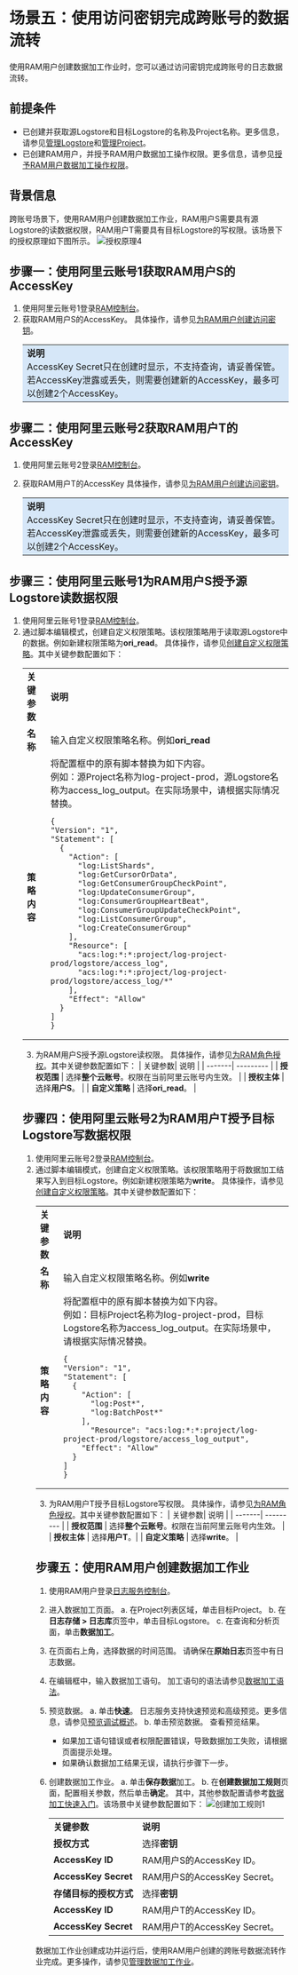 # 场景五：使用访问密钥完成跨账号的数据流转

使用RAM用户创建数据加工作业时，您可以通过访问密钥完成跨账号的日志数据流转。


## 前提条件
* 已创建并获取源Logstore和目标Logstore的名称及Project名称。更多信息，请参见[管理Logstore](https://help.aliyun.com/document_detail/48990.htm?spm=a2c4g.11186623.0.0.16f15b29n6bPmt#concept-xkb-zh5-vdb)和[管理Project](https://help.aliyun.com/document_detail/48984.htm?spm=a2c4g.11186623.0.0.16f17934Z4NUG1#concept-mxk-414-vdb)。
* 已创建RAM用户，并授予RAM用户数据加工操作权限。更多信息，请参见[授予RAM用户数据加工操作权限](https://help.aliyun.com/document_detail/125779.htm?spm=a2c4g.11186623.0.0.16f129dbREi77F#task-2005445)。

## 背景信息
跨账号场景下，使用RAM用户创建数据加工作业，RAM用户S需要具有源Logstore的读数据权限，RAM用户T需要具有目标Logstore的写权限。该场景下的授权原理如下图所示。
![授权原理4](/img/dataprocessdemo/配置数据加工/授权原理4.png)

## 步骤一：使用阿里云账号1获取RAM用户S的AccessKey
  1. 使用阿里云账号1登录[RAM控制台](https://ram.console.aliyun.com/overview)。
  2. 获取RAM用户S的AccessKey。
    具体操作，请参见[为RAM用户创建访问密钥](https://help.aliyun.com/document_detail/215905.htm?spm=a2c4g.11186623.0.0.2f5c4bebZ0UBih#task-188766)。
      <table><tr><td bgcolor="#d6e7f8"><b>说明</b><br> AccessKey Secret只在创建时显示，不支持查询，请妥善保管。<br>若AccessKey泄露或丢失，则需要创建新的AccessKey，最多可以创建2个AccessKey。  </td></tr></table>


## 步骤二：使用阿里云账号2获取RAM用户T的AccessKey
1. 使用阿里云账号2登录[RAM控制台](https://ram.console.aliyun.com/overview)。
2. 获取RAM用户T的AccessKey
   具体操作，请参见[为RAM用户创建访问密钥](https://help.aliyun.com/document_detail/215905.htm?spm=a2c4g.11186623.0.0.2f5c4bebZ0UBih#task-188766)。

   <table><tr><td bgcolor="#d6e7f8"><b>说明</b><br>AccessKey Secret只在创建时显示，不支持查询，请妥善保管。<br>若AccessKey泄露或丢失，则需要创建新的AccessKey，最多可以创建2个AccessKey。  </td></tr></table>


## 步骤三：使用阿里云账号1为RAM用户S授予源Logstore读数据权限
1. 使用阿里云账号1登录[RAM控制台](https://ram.console.aliyun.com/overview)。
2. 通过脚本编辑模式，创建自定义权限策略。该权限策略用于读取源Logstore中的数据。例如新建权限策略为**ori_read**。
具体操作，请参见[创建自定义权限策略](https://help.aliyun.com/document_detail/93733.htm?spm=a2c4g.11186623.0.0.720664a1umWb1J#task-2149286)。其中关键参数配置如下：
    <table>
        <tr><td><b>关键参数</td><td><b>说明</td></tr>
        <tr><td><b>名称</td><td>输入自定义权限策略名称。例如<b>ori_read</b></td></tr>
        <tr><td><b>策略内容</b></td>
        <td>将配置框中的原有脚本替换为如下内容。<br>例如：源Project名称为log-project-prod，源Logstore名称为access_log_output。在实际场景中，请根据实际情况替换。
  ```
  {
  "Version": "1",
  "Statement": [
    {
      "Action": [
        "log:ListShards",
        "log:GetCursorOrData",
        "log:GetConsumerGroupCheckPoint",
        "log:UpdateConsumerGroup",
        "log:ConsumerGroupHeartBeat",
        "log:ConsumerGroupUpdateCheckPoint",
        "log:ListConsumerGroup",
        "log:CreateConsumerGroup"
      ],
      "Resource": [
        "acs:log:*:*:project/log-project-prod/logstore/access_log",
        "acs:log:*:*:project/log-project-prod/logstore/access_log/*"
      ],
      "Effect": "Allow"
    }
  ]
}
  ```
  </td>
  </tr>
  </table>

3. 为RAM用户S授予源Logstore读权限。
具体操作，请参见[为RAM角色授权](https://help.aliyun.com/document_detail/116147.htm?spm=a2c4g.11186623.0.0.16f12d7ayYMcWn#task-187801)。其中关键参数配置如下：
    | 关键参数| 说明 |
    | -------| --------- |
    | **授权范围** | 选择**整个云账号**。权限在当前阿里云账号内生效。 |
    | **授权主体** | 选择**用户S**。 |
    | **自定义策略** | 选择**ori_read**。 |

## 步骤四：使用阿里云账号2为RAM用户T授予目标Logstore写数据权限

1. 使用阿里云账号2登录[RAM控制台](https://ram.console.aliyun.com/overview)。
2. 通过脚本编辑模式，创建自定义权限策略。该权限策略用于将数据加工结果写入到目标Logstore。例如新建权限策略为**write**。
具体操作，请参见[创建自定义权限策略](https://help.aliyun.com/document_detail/93733.htm?spm=a2c4g.11186623.0.0.720664a1umWb1J#task-2149286)。其中关键参数配置如下：
    <table>
        <tr><td><b>关键参数</td><td><b>说明</td></tr>
        <tr><td><b>名称</td><td>输入自定义权限策略名称。例如<b>write</b></td></tr>
        <tr><td><b>策略内容</b></td>
        <td>将配置框中的原有脚本替换为如下内容。<br>例如：目标Project名称为log-project-prod，目标Logstore名称为access_log_output。在实际场景中，请根据实际情况替换。
  ```
  {
  "Version": "1",
  "Statement": [
    {
      "Action": [
        "log:Post*",
        "log:BatchPost*"
      ],
        "Resource": "acs:log:*:*:project/log-project-prod/logstore/access_log_output",
      "Effect": "Allow"
    }
  ]
  }
  ```
  </td>
  </tr>
  </table>

3. 为RAM用户T授予目标Logstore写权限。
具体操作，请参见[为RAM角色授权](https://help.aliyun.com/document_detail/116147.htm?spm=a2c4g.11186623.0.0.16f12d7ayYMcWn#task-187801)。其中关键参数配置如下：
    | 关键参数| 说明 |
    | -------| --------- |
    | **授权范围** | 选择**整个云账号**。权限在当前阿里云账号内生效。 |
    | **授权主体** | 选择**用户T**。|
    | **自定义策略** | 选择**write**。 |

## 步骤五：使用RAM用户创建数据加工作业
1. 使用RAM用户登录[日志服务控制台](https://sls.console.aliyun.com/?spm=a2c4g.11186623.0.0.10b94450uwe8VN)。
2. 进入数据加工页面。
  a. 在Project列表区域，单击目标Project。
  b. 在**日志存储 > 日志库**页签中，单击目标Logstore。
  c. 在查询和分析页面，单击**数据加工**。
3. 在页面右上角，选择数据的时间范围。
  请确保在**原始日志**页签中有日志数据。
4. 在编辑框中，输入数据加工语句。
  加工语句的语法请参见[数据加工语法](https://help.aliyun.com/document_detail/125439.htm?spm=a2c4g.11186623.0.0.10b9708cbP33kd#concept-1130584)。
5. 预览数据。
  a. 单击**快速**。
    日志服务支持快速预览和高级预览。更多信息，请参见[预览调试概述](https://help.aliyun.com/document_detail/175654.htm?spm=a2c4g.11186623.0.0.10b9708cCzGvXG#task-2565077)。
  b. 单击预览数据。
    查看预览结果。

    * 如果加工语句错误或者权限配置错误，导致数据加工失败，请根据页面提示处理。
    * 如果确认数据加工结果无误，请执行步骤下一步。
6. 创建数据加工作业。
  a. 单击**保存数据**加工。
  b. 在**创建数据加工规则**页面，配置相关参数，然后单击**确定**。
    其中，其他参数配置请参考[数据加工快速入门](https://help.aliyun.com/document_detail/140895.htm?spm=a2c4g.11186623.0.0.10b94b411wYwnX#task-2316153)。该场景中关键参数配置如下：
       ![创建加工规则1](/img/dataprocessdemo/配置数据加工/创建加工规则1.png)


      <table>
        <tr><td><b>关键参数</td><td><b>说明</td></tr>
        <tr><td><b>授权方式</td><td>选择<b>密钥</td></tr>
        <tr><td><b>AccessKey ID</td><td>RAM用户S的AccessKey ID。</td></tr>
        <tr><td><b>AccessKey Secret</td><td>RAM用户S的AccessKey Secret。</td></tr>
        <tr><td><b>存储目标的授权方式</td><td>选择<b>密钥</td></tr>
        <tr><td><b>AccessKey ID</td><td>RAM用户T的AccessKey ID。</td></tr>
        <tr><td><b>AccessKey Secret</td><td>RAM用户T的AccessKey Secret。</td></tr>

    </td>
      </tr>
      </table>

数据加工作业创建成功并运行后，使用RAM用户创建的跨账号数据流转作业完成。更多操作，请参见[管理数据加工作业](https://help.aliyun.com/document_detail/128744.htm?spm=a2c4g.11186623.0.0.10b92b0d2iORzE#task-1580295)。